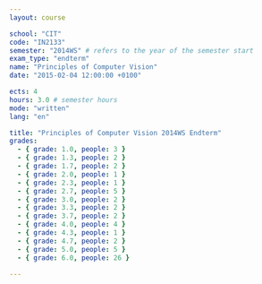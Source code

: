 ```yaml
---
layout: course

school: "CIT"
code: "IN2133"
semester: "2014WS" # refers to the year of the semester start
exam_type: "endterm"
name: "Principles of Computer Vision"
date: "2015-02-04 12:00:00 +0100"

ects: 4
hours: 3.0 # semester hours
mode: "written"
lang: "en"

title: "Principles of Computer Vision 2014WS Endterm"
grades:
  - { grade: 1.0, people: 3 }
  - { grade: 1.3, people: 2 }
  - { grade: 1.7, people: 2 }
  - { grade: 2.0, people: 1 }
  - { grade: 2.3, people: 1 }
  - { grade: 2.7, people: 5 }
  - { grade: 3.0, people: 2 }
  - { grade: 3.3, people: 2 }
  - { grade: 3.7, people: 2 }
  - { grade: 4.0, people: 4 }
  - { grade: 4.3, people: 1 }
  - { grade: 4.7, people: 2 }
  - { grade: 5.0, people: 5 }
  - { grade: 6.0, people: 26 }

---
```

